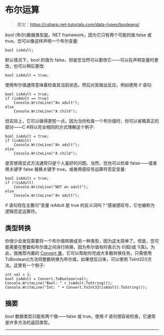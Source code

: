 # 布尔运算

> 原文：<https://csharp.net-tutorials.com/data-types/booleans/>

*bool* (布尔)数据类型是。NET framework，因为它只有两个可能的值:false 或 true。您可以像这样声明一个布尔变量:

```
bool isAdult;
```

默认情况下，bool 的值为 false，但是您当然可以更改它——可以在声明变量时更改，也可以稍后更改:

```
bool isAdult = true;
```

使用布尔值通常意味着检查其当前状态，然后对其做出反应，例如使用 if 语句:

```
bool isAdult = true;  
if (isAdult == true)  
    Console.WriteLine("An adult");  
else  
    Console.WriteLine("A child");
```

<input type="hidden" name="IL_IN_ARTICLE">

但实际上，它可以做得更短一点，因为当你检查一个布尔值时，你可以省略真正的部分——C #将以完全相同的方式理解这个例子:

```
bool isAdult = true;  
if (isAdult)  
    Console.WriteLine("An adult");  
else  
    Console.WriteLine("A child");
```

是否使用显式方法通常只是个人喜好的问题。当然，您也可以检查 false——或者用关键字 false 替换关键字 true，或者用感叹号运算符否定变量:

```
bool isAdult = true;  
if (!isAdult)  
    Console.WriteLine("NOT an adult");  
else  
    Console.WriteLine("An adult");
```

if 语句现在主要问“变量 isAdult 是 true 的反义词吗？”感谢感叹号，它也被称为逻辑否定运算符。

## 类型转换

你很少会发现需要将一个布尔值转换成另一种类型，因为这太简单了。但是，您可能需要在整数和布尔值之间进行转换，因为布尔值有时表示为 0(假)或 1(真)。为此，我推荐内置的 [Convert 类](https://msdn.microsoft.com/en-us/library/system.convert(v=vs.110).aspx)，它可以帮助你完成大多数转换任务。只需使用 ToBoolean()方法将整数转换为布尔值，如果想反过来，可以使用 ToInt32()方法。这里有一个例子:

```
int val = 1;
bool isAdult = Convert.ToBoolean(val);
Console.WriteLine("Bool: " + isAdult.ToString());
Console.WriteLine("Int: " + Convert.ToInt32(isAdult).ToString());
```

## 摘要

*bool* 数据类型只能有两个值——false 或 true。使用 if 语句很容易检查，它通常是许多方法的返回类型。

* * *